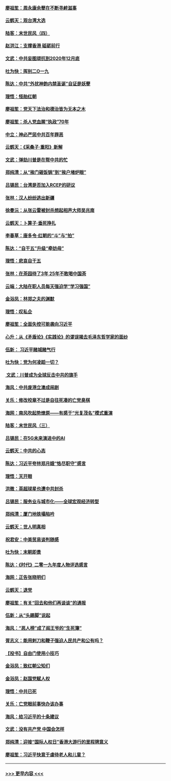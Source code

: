 #### [廖祖笙：周永康余孽在不断寻衅滋事](../pages/nsc993/n11751013.md?t=12281611) 
#### [云鹤天：观台湾大选](../pages/nsc993/n11751007.md?t=12281611) 
#### [陆客：末世民风（四）](../pages/nsc993/n11749203.md?t=12281611) 
#### [赵洪江：支撑香港 砥砺前行](../pages/nsc993/n11748482.md?t=12281611) 
#### [文武：中共妄图顽抗到2020年12月底](../pages/nsc993/n11748446.md?t=12281611) 
#### [吐为快：挥别二O一九](../pages/nsc993/n11748411.md?t=12281611) 
#### [陈达：中共“外扰神韵内禁圣诞”自证是妖孽](../pages/nsc993/n11748226.md?t=12281611) 
#### [理悟：怪胎红朝](../pages/nsc993/n11748206.md?t=12281611) 
#### [廖祖笙：党天下法治和德治皆为无本之木](../pages/nsc993/n11748135.md?t=12281611) 
#### [廖祖笙：杀人党血腥“执政”70年](../pages/nsc993/n11745144.md?t=12281611) 
#### [中立：神必严惩中共百年罪恶](../pages/nsc993/n11744970.md?t=12281611) 
#### [云鹤天：《采桑子‧重阳》新解](../pages/nsc993/n11744948.md?t=12281611) 
#### [文武：弹劾川普是在帮中共的忙](../pages/nsc993/n11744758.md?t=12281611) 
#### [郑纯清：从“挨门砸饭锅”到“挨户堵炉眼”](../pages/nsc993/n11744745.md?t=12281611) 
#### [吕锡民：台湾是否加入RCEP的研议](../pages/nsc993/n11744701.md?t=12281611) 
#### [张林：汉人纷纷逃出新疆](../pages/nsc993/n11743530.md?t=12281611) 
#### [徐曼沅：从张云雷被封杀想起相声大师吴兆南](../pages/nsc993/n11741816.md?t=12281611) 
#### [云鹤天：卜算子‧垂死挣扎](../pages/nsc993/n11739956.md?t=12281611) 
#### [李春草：唐多令‧红朝的“斗”与“拍”](../pages/nsc993/n11739830.md?t=12281611) 
#### [陈达：“自干五”升级“牵妨母”](../pages/nsc993/n11739724.md?t=12281611) 
#### [理悟：悲哀自干五](../pages/nsc993/n11739547.md?t=12281611) 
#### [张林：在茶园待了3年 25年不敢喝中国茶](../pages/nsc993/n11739240.md?t=12281611) 
#### [云端：大陆在职人员每天强迫学“学习强国”](../pages/nsc993/n11738735.md?t=12281611) 
#### [金浴凤：林郑之夫的渊默](../pages/nsc993/n11737735.md?t=12281611) 
#### [理悟：叹私企](../pages/nsc993/n11737715.md?t=12281611) 
#### [廖祖笙：全面失控可能袭向习近平](../pages/nsc993/n11737704.md?t=12281611) 
#### [心升：从《矛盾论》《实践论》的谬误揭去毛泽东哲学家的面纱](../pages/nsc993/n11736962.md?t=12281611) 
#### [伍新： 习近平赌城赌气行](../pages/nsc993/n11736929.md?t=12281611) 
#### [吐为快：党为何凌蹈一切？](../pages/nsc993/n11736915.md?t=12281611) 
#### [ 文武：川普成为全球反击中共的旗手](../pages/nsc993/n11736882.md?t=12281611) 
#### [海风：中共废港立澳成闹剧](../pages/nsc993/n11735857.md?t=12281611) 
#### [关乐：修改校章不过是自往死凑的亡党臭棋](../pages/nsc993/n11735097.md?t=12281611) 
#### [海网：南风吹起势燎原——有感于“光复茂名”模式重演](../pages/nsc993/n11732308.md?t=12281611) 
#### [陆客：末世民风（三）](../pages/nsc993/n11732211.md?t=12281611) 
#### [吕锡民：在5G未来演进中的AI](../pages/nsc993/n11730010.md?t=12281611) 
#### [云鹤天：中共的心态](../pages/nsc993/n11729906.md?t=12281611) 
#### [陈达：习近平夸林郑月娥“恪尽职守”感言](../pages/nsc993/n11729881.md?t=12281611) 
#### [理悟：天开眼](../pages/nsc993/n11729699.md?t=12281611) 
#### [洪微：英超球星也遭中共封杀](../pages/nsc993/n11727243.md?t=12281611) 
#### [吕锡民：服务业与城市化——全球宏观经济转型](../pages/nsc993/n11725845.md?t=12281611) 
#### [郑纯清：厦门地铁塌陷吟](../pages/nsc993/n11725813.md?t=12281611) 
#### [云鹤天：世人明真相](../pages/nsc993/n11725621.md?t=12281611) 
#### [祝君安：中美贸易谈判随感](../pages/nsc993/n11725609.md?t=12281611) 
#### [吐为快：末朝即景](../pages/nsc993/n11723365.md?t=12281611) 
#### [陈达：《时代》二零一九年度人物评选感言](../pages/nsc993/n11723337.md?t=12281611) 
#### [海网：正告张晓明们](../pages/nsc993/n11723228.md?t=12281611) 
#### [云鹤天：退党](../pages/nsc993/n11723056.md?t=12281611) 
#### [廖祖笙：有关“回去和他们再谈谈”的通报](../pages/nsc993/n11722442.md?t=12281611) 
#### [伍新：从“头踢脚”说起](../pages/nsc993/n11722429.md?t=12281611) 
#### [海风：“恶人榜”成了阎王爷的“生死簿”](../pages/nsc993/n11722272.md?t=12281611) 
#### [胥志义：能用剌刀和鞭子强迫人民共产和公有吗？](../pages/nsc993/n11720569.md?t=12281611) 
#### [【投书】自由门使用小技巧](../pages/nsc993/n11720180.md?t=12281611) 
#### [金浴凤：致红朝公知们](../pages/nsc993/n11720563.md?t=12281611) 
#### [金浴凤：赵国党赋人权](../pages/nsc993/n11720533.md?t=12281611) 
#### [理悟：中共已死](../pages/nsc993/n11720233.md?t=12281611) 
#### [关乐：亡党眼前事快办该办事](../pages/nsc993/n11719160.md?t=12281611) 
#### [海风：给习近平的十条建议](../pages/nsc993/n11717616.md?t=12281611) 
#### [文武：没有共产党 中国会怎样](../pages/nsc993/n11717584.md?t=12281611) 
#### [郑纯清：迎接“国际人权日”香港大游行的里程牌意义](../pages/nsc993/n11717417.md?t=12281611) 
#### [廖祖笙：习近平快意于虐待老人和儿童？](../pages/nsc993/n11715313.md?t=12281611) 

----
#### [ >>> 更早内容 <<< ](../indexes/nsc993-earlier.md)
